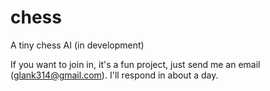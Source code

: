 chess
=====

A tiny chess AI (in development)

If you want to join in, it's a fun project, just send me an email (glank314@gmail.com).
I'll respond in about a day.
